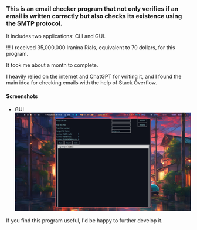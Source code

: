 ### This is an email checker program that not only verifies if an email is written correctly but also checks its existence using the SMTP protocol.

It includes two applications: CLI and GUI.

!!! I received 35,000,000 Iranina Rials, equivalent to 70 dollars, for this program.

It took me about a month to complete.

I heavily relied on the internet and ChatGPT for writing it, and I found the main idea for checking emails with the help of Stack Overflow.

#### Screenshots
* GUI
![gui](.screenshots/Screenshot_20-Jun_11-30-53_5862.png)

If you find this program useful, I'd be happy to further develop it.